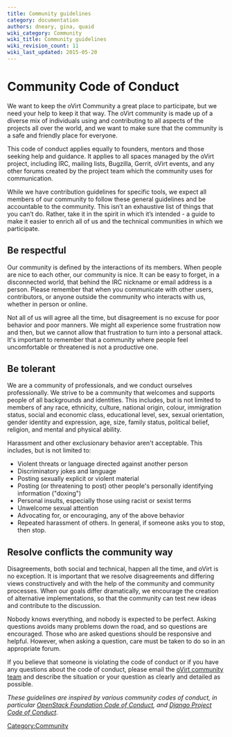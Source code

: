 ```yaml
---
title: Community guidelines
category: documentation
authors: dneary, gina, quaid
wiki_category: Community
wiki_title: Community guidelines
wiki_revision_count: 11
wiki_last_updated: 2015-05-20
---
```


# Community Code of Conduct

We want to keep the oVirt Community a great place to participate, but we need your help to keep it that way. The oVirt community is made up of a diverse mix of individuals using and contributing to all aspects of the projects all over the world, and we want to make sure that the community is a safe and friendly place for everyone. 

This code of conduct applies equally to founders, mentors and those seeking help and guidance. It applies to all spaces managed by the oVirt project, including IRC, mailing lists, Bugzilla, Gerrit, oVirt events, and any other forums created by the project team which the community uses for communication. 

While we have contribution guidelines for specific tools, we expect all members of our community to follow these general guidelines and be accountable to the community. This isn’t an exhaustive list of things that you can’t do. Rather, take it in the spirit in which it’s intended - a guide to make it easier to enrich all of us and the technical communities in which we participate.

## Be respectful

Our community is defined by the interactions of its members. When people are nice to each other, our community is nice. It can be easy to forget, in a disconnected world, that behind the IRC nickname or email address is a person. Please remember that when you communicate with other users, contributors, or anyone outside the community who interacts with us, whether in person or online.

Not all of us will agree all the time, but disagreement is no excuse for poor behavior and poor manners. We might all experience some frustration now and then, but we cannot allow that frustration to turn into a personal attack. It's important to remember that a community where people feel uncomfortable or threatened is not a productive one. 

## Be tolerant 

We are a community of professionals, and we conduct ourselves professionally. We strive to be a community that welcomes and supports people of all backgrounds and identities. This includes, but is not limited to members of any race, ethnicity, culture, national origin, colour, immigration status, social and economic class, educational level, sex, sexual orientation, gender identity and expression, age, size, family status, political belief, religion, and mental and physical ability.

Harassment and other exclusionary behavior aren't acceptable. This includes, but is not limited to:

* Violent threats or language directed against another person
* Discriminatory jokes and language
* Posting sexually explicit or violent material
* Posting (or threatening to post) other people's personally identifying information ("doxing")
* Personal insults, especially those using racist or sexist terms
* Unwelcome sexual attention
* Advocating for, or encouraging, any of the above behavior
* Repeated harassment of others. In general, if someone asks you to stop, then stop.

## Resolve conflicts the community way

Disagreements, both social and technical, happen all the time, and oVirt is no exception. It is important that we resolve disagreements and differing views constructively and with the help of the community and community processes. When our goals differ dramatically, we encourage the creation of alternative implementations, so that the community can test new ideas and contribute to the discussion.

Nobody knows everything, and nobody is expected to be perfect. Asking questions avoids many problems down the road, and so questions are encouraged. Those who are asked questions should be responsive and helpful. However, when asking a question, care must be taken to do so in an appropriate forum.

If you believe that someone is violating the code of conduct or if you have any questions about the code of conduct, please email the [oVirt community team](mailto:community@ovirt.org) and describe the situation or your question as clearly and detailed as possible.

*These guidelines are inspired by various community codes of conduct, in particular [OpenStack Foundation Code of Conduct](https://www.openstack.org/legal/community-code-of-conduct/), and [Django Project Code of Conduct](https://www.djangoproject.com/conduct/).*

<Category:Community>
